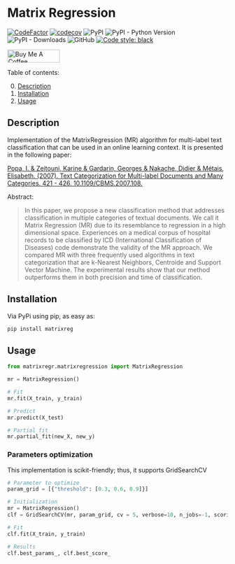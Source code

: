 # Matrix Regression

[![CodeFactor](https://www.codefactor.io/repository/github/nicoloverardo/matrix_regression/badge/main)](https://www.codefactor.io/repository/github/nicoloverardo/matrix_regression/overview/main)
[![codecov](https://codecov.io/gh/nicoloverardo/matrix_regression/branch/main/graph/badge.svg)](https://codecov.io/gh/nicoloverardo/matrix_regression)
![PyPI](https://img.shields.io/pypi/v/matrixreg?label=version)
![PyPI - Python Version](https://img.shields.io/pypi/pyversions/matrixreg)
![PyPI - Downloads](https://img.shields.io/pypi/dm/matrixreg)
![GitHub](https://img.shields.io/github/license/nicoloverardo/matrix_regression?color=green)
[![Code style: black](https://img.shields.io/badge/code%20style-black-000000.svg)](https://github.com/psf/black)


<a href="https://www.buymeacoffee.com/nicoloverardo" target="_blank"><img src="https://cdn.buymeacoffee.com/buttons/v2/default-yellow.png" alt="Buy Me A Coffee" height="30" width="120"></a>


Table of contents:

00. [Description](#description)
01. [Installation](#installation)
02. [Usage](#usage)

## Description
Implementation of the MatrixRegression (MR) algorithm for multi-label text classification that can be used in an online learning context. It is presented in the following paper:

[Popa, I. & Zeitouni, Karine & Gardarin, Georges & Nakache, Didier & Métais, Elisabeth. (2007). Text Categorization for Multi-label Documents and Many Categories. 421 - 426. 10.1109/CBMS.2007.108.](https://www.researchgate.net/publication/4257876_Text_Categorization_for_Multi-label_Documents_and_Many_Categories)

Abstract:
> In this paper, we propose a new classification method that addresses classification in multiple categories of textual documents. We call it Matrix Regression (MR) due to its resemblance to regression in a high dimensional space. Experiences on a medical corpus of hospital records to be classified by ICD (International Classification of Diseases) code demonstrate the validity of the MR approach. We compared MR with three frequently used algorithms in text categorization that are k-Nearest Neighbors, Centroide and Support Vector Machine. The experimental results show that our method outperforms them in both precision and time of classification.


## Installation
Via PyPi using pip, as easy as:

```bash
pip install matrixreg
```

## Usage
```python
from matrixregr.matrixregression import MatrixRegression

mr = MatrixRegression()

# Fit
mr.fit(X_train, y_train)

# Predict
mr.predict(X_test)

# Partial fit
mr.partial_fit(new_X, new_y)
```

### Parameters optimization
This implementation is scikit-friendly; thus, it supports GridSearchCV

```python
# Parameter to optimize
param_grid = [{"threshold": [0.3, 0.6, 0.9]}]

# Initialization
mr = MatrixRegression()
clf = GridSearchCV(mr, param_grid, cv = 5, verbose=10, n_jobs=-1, scoring='f1_micro')

# Fit
clf.fit(X_train, y_train)

# Results
clf.best_params_, clf.best_score_
```
